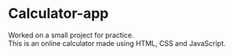 # Calculator-app
Worked on a small project for practice.<br />
This is an online calculator made using HTML, CSS and JavaScript.
